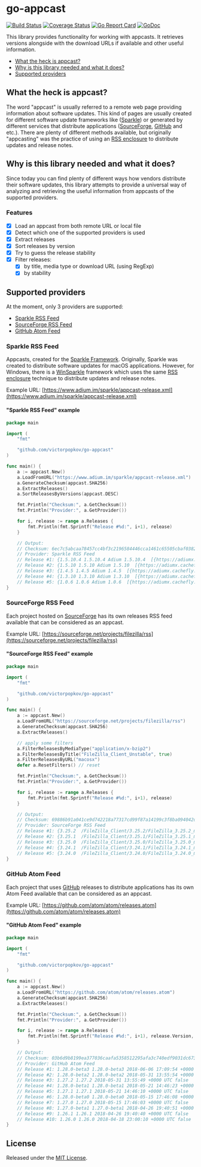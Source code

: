 # go-appcast

[![Build Status](https://travis-ci.org/victorpopkov/go-appcast.svg?branch=master)](https://travis-ci.org/victorpopkov/go-appcast)
[![Coverage Status](https://coveralls.io/repos/github/victorpopkov/go-appcast/badge.svg?branch=master)](https://coveralls.io/github/victorpopkov/go-appcast?branch=master)
[![Go Report Card](https://goreportcard.com/badge/github.com/victorpopkov/go-appcast)](https://goreportcard.com/report/github.com/victorpopkov/go-appcast)
[![GoDoc](https://godoc.org/github.com/victorpopkov/go-appcast?status.svg)](https://godoc.org/github.com/victorpopkov/go-appcast)

This library provides functionality for working with appcasts. It retrieves
versions alongside with the download URLs if available and other useful
information.

- [What the heck is appcast?](#what-the-heck-is-appcast)
- [Why is this library needed and what it does?](#why-is-this-library-needed-and-what-it-does)
- [Supported providers](#supported-providers)

## What the heck is appcast?

The word "appcast" is usually referred to a remote web page providing
information about software updates. This kind of pages are usually created for
different software update frameworks like ([Sparkle](https://sparkle-project.org/))
or generated by different services that distribute applications
([SourceForge](https://sourceforge.net/), [GitHub](https://github.com/)
and etc.). There are plenty of different methods available, but originally
"appcasting" was the practice of using an [RSS enclosure](https://en.wikipedia.org/wiki/RSS_enclosure)
to distribute updates and release notes.

## Why is this library needed and what it does?

Since today you can find plenty of different ways how vendors distribute their
software updates, this library attempts to provide a universal way of analyzing
and retrieving the useful information from appcasts of the supported providers.

### Features

- [x] Load an appcast from both remote URL or local file
- [x] Detect which one of the supported providers is used
- [x] Extract releases
- [x] Sort releases by version
- [x] Try to guess the release stability
- [x] Filter releases:
  - [x] by title, media type or download URL (using RegExp)
  - [x] by stability

## Supported providers

At the moment, only 3 providers are supported:

- [Sparkle RSS Feed](#sparkle-rss-feed)
- [SourceForge RSS Feed](#sourceforge-rss-feed)
- [GitHub Atom Feed](#github-atom-feed)

### Sparkle RSS Feed

Appcasts, created for the [Sparkle Framework](https://sparkle-project.org/).
Originally, Sparkle was created to distribute software updates for macOS
applications. However, for Windows, there is a [WinSparkle](https://winsparkle.org/)
framework which uses the same [RSS enclosure](https://en.wikipedia.org/wiki/RSS_enclosure)
technique to distribute updates and release notes.

Example URL: [https://www.adium.im/sparkle/appcast-release.xml](https://www.adium.im/sparkle/appcast-release.xml)

#### "Sparkle RSS Feed" example

```go
package main

import (
	"fmt"

	"github.com/victorpopkov/go-appcast"
)

func main() {
	a := appcast.New()
	a.LoadFromURL("https://www.adium.im/sparkle/appcast-release.xml")
	a.GenerateChecksum(appcast.SHA256)
	a.ExtractReleases()
	a.SortReleasesByVersions(appcast.DESC)

	fmt.Println("Checksum:", a.GetChecksum())
	fmt.Println("Provider:", a.GetProvider())

	for i, release := range a.Releases {
		fmt.Println(fmt.Sprintf("Release #%d:", i+1), release)
	}

	// Output:
	// Checksum: 6ec7c5abcaa78457cc4bf3c2196584446cca1461c65505cbaf0382a2f62128db
	// Provider: Sparkle RSS Feed
	// Release #1: {1.5.10.4 1.5.10.4 Adium 1.5.10.4  [{https://adiumx.cachefly.net/Adium_1.5.10.4.dmg application/octet-stream 21140435}] 2017-05-14 12:04:01 +0000 UTC false}
	// Release #2: {1.5.10 1.5.10 Adium 1.5.10  [{https://adiumx.cachefly.net/Adium_1.5.10.dmg application/octet-stream 24595712}] 2014-05-19 21:25:14 +0000 UTC false}
	// Release #3: {1.4.5 1.4.5 Adium 1.4.5  [{https://adiumx.cachefly.net/Adium_1.4.5.dmg application/octet-stream 23065688}] 2012-03-20 20:30:00 +0000 UTC false}
	// Release #4: {1.3.10 1.3.10 Adium 1.3.10  [{https://adiumx.cachefly.net/Adium_1.3.10.dmg application/octet-stream 22369877}] 2010-01-12 23:30:00 +0000 UTC false}
	// Release #5: {1.0.6 1.0.6 Adium 1.0.6  [{https://adiumx.cachefly.net/Adium_1.0.6.dmg application/octet-stream 13795246}] 2007-08-13 22:12:45 +0000 UTC false}
}
```

### SourceForge RSS Feed

Each project hosted on [SourceForge](https://sourceforge.net/) has its own
releases RSS feed available that can be considered as an appcast.

Example URL: [https://sourceforge.net/projects/filezilla/rss](https://sourceforge.net/projects/filezilla/rss)

#### "SourceForge RSS Feed" example

```go
package main

import (
	"fmt"

	"github.com/victorpopkov/go-appcast"
)

func main() {
	a := appcast.New()
	a.LoadFromURL("https://sourceforge.net/projects/filezilla/rss")
	a.GenerateChecksum(appcast.SHA256)
	a.ExtractReleases()

	// apply some filters
	a.FilterReleasesByMediaType("application/x-bzip2")
	a.FilterReleasesByTitle("FileZilla_Client_Unstable", true)
	a.FilterReleasesByURL("macosx")
	defer a.ResetFilters() // reset

	fmt.Println("Checksum:", a.GetChecksum())
	fmt.Println("Provider:", a.GetProvider())

	for i, release := range a.Releases {
		fmt.Println(fmt.Sprintf("Release #%d:", i+1), release)
	}

	// Output:
	// Checksum: 69886b91a041ce9d742218a77317cd99f87a14199c3f8ba094042dd9d430f7fd
	// Provider: SourceForge RSS Feed
	// Release #1: {3.25.2  /FileZilla_Client/3.25.2/FileZilla_3.25.2_macosx-x86.app.tar.bz2 /FileZilla_Client/3.25.2/FileZilla_3.25.2_macosx-x86.app.tar.bz2 [{https://sourceforge.net/projects/filezilla/files/FileZilla_Client/3.25.2/FileZilla_3.25.2_macosx-x86.app.tar.bz2/download application/x-bzip2; charset=binary 8453714}] 2017-04-30 12:07:25 +0000 UTC false}
	// Release #2: {3.25.1  /FileZilla_Client/3.25.1/FileZilla_3.25.1_macosx-x86.app.tar.bz2 /FileZilla_Client/3.25.1/FileZilla_3.25.1_macosx-x86.app.tar.bz2 [{https://sourceforge.net/projects/filezilla/files/FileZilla_Client/3.25.1/FileZilla_3.25.1_macosx-x86.app.tar.bz2/download application/x-bzip2; charset=binary 8460741}] 2017-03-20 17:11:09 +0000 UTC false}
	// Release #3: {3.25.0  /FileZilla_Client/3.25.0/FileZilla_3.25.0_macosx-x86.app.tar.bz2 /FileZilla_Client/3.25.0/FileZilla_3.25.0_macosx-x86.app.tar.bz2 [{https://sourceforge.net/projects/filezilla/files/FileZilla_Client/3.25.0/FileZilla_3.25.0_macosx-x86.app.tar.bz2/download application/x-bzip2; charset=binary 8461936}] 2017-03-13 14:36:41 +0000 UTC false}
	// Release #4: {3.24.1  /FileZilla_Client/3.24.1/FileZilla_3.24.1_macosx-x86.app.tar.bz2 /FileZilla_Client/3.24.1/FileZilla_3.24.1_macosx-x86.app.tar.bz2 [{https://sourceforge.net/projects/filezilla/files/FileZilla_Client/3.24.1/FileZilla_3.24.1_macosx-x86.app.tar.bz2/download application/x-bzip2; charset=binary 8764178}] 2017-02-21 22:00:38 +0000 UTC false}
	// Release #5: {3.24.0  /FileZilla_Client/3.24.0/FileZilla_3.24.0_macosx-x86.app.tar.bz2 /FileZilla_Client/3.24.0/FileZilla_3.24.0_macosx-x86.app.tar.bz2 [{https://sourceforge.net/projects/filezilla/files/FileZilla_Client/3.24.0/FileZilla_3.24.0_macosx-x86.app.tar.bz2/download application/x-bzip2; charset=binary 8765941}] 2017-01-13 20:20:31 +0000 UTC false}
}
```

### GitHub Atom Feed

Each project that uses [GitHub](https://github.com/) releases to distribute
applications has its own Atom Feed available that can be considered as an
appcast.

Example URL: [https://github.com/atom/atom/releases.atom](https://github.com/atom/atom/releases.atom)

#### "GitHub Atom Feed" example

```go
package main

import (
	"fmt"

	"github.com/victorpopkov/go-appcast"
)

func main() {
	a := appcast.New()
	a.LoadFromURL("https://github.com/atom/atom/releases.atom")
	a.GenerateChecksum(appcast.SHA256)
	a.ExtractReleases()

	fmt.Println("Checksum:", a.GetChecksum())
	fmt.Println("Provider:", a.GetProvider())

	for i, release := range a.Releases {
		fmt.Println(fmt.Sprintf("Release #%d:", i+1), release.Version, release.Title, release.PublishedDateTime, release.IsPrerelease)
	}

	// Output:
	// Checksum: 03b6d9b8199ea377036caafa5358512295afa3c740edf9031dc6739b89e3ba05
	// Provider: GitHub Atom Feed
	// Release #1: 1.28.0-beta3 1.28.0-beta3 2018-06-06 17:09:54 +0000 UTC true
	// Release #2: 1.28.0-beta2 1.28.0-beta2 2018-05-31 13:55:54 +0000 UTC true
	// Release #3: 1.27.2 1.27.2 2018-05-31 13:55:49 +0000 UTC false
	// Release #4: 1.28.0-beta1 1.28.0-beta1 2018-05-21 14:46:23 +0000 UTC true
	// Release #5: 1.27.1 1.27.1 2018-05-21 14:46:10 +0000 UTC false
	// Release #6: 1.28.0-beta0 1.28.0-beta0 2018-05-15 17:46:08 +0000 UTC true
	// Release #7: 1.27.0 1.27.0 2018-05-15 17:46:03 +0000 UTC false
	// Release #8: 1.27.0-beta1 1.27.0-beta1 2018-04-26 19:40:51 +0000 UTC true
	// Release #9: 1.26.1 1.26.1 2018-04-26 19:40:40 +0000 UTC false
	// Release #10: 1.26.0 1.26.0 2018-04-18 23:00:10 +0000 UTC false
}
```

## License

Released under the [MIT License](https://opensource.org/licenses/MIT).
